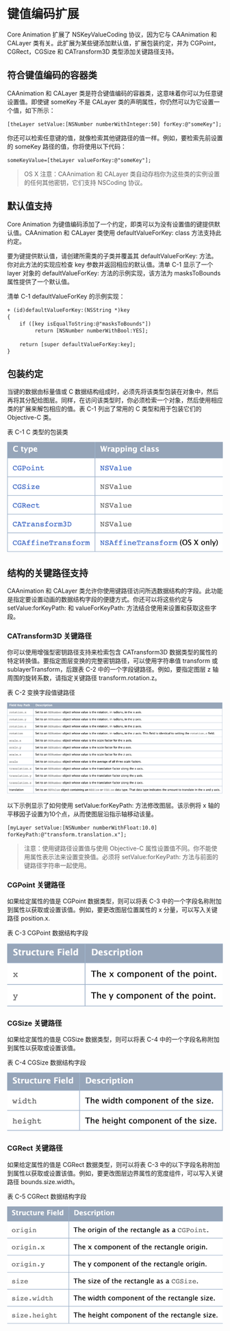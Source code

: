 # 键值编码扩展

Core Animation 扩展了 NSKeyValueCoding 协议，因为它与 CAAnimation 和 CALayer 类有关。此扩展为某些键添加默认值，扩展包装约定，并为 CGPoint，CGRect，CGSize 和 CATransform3D 类型添加关键路径支持。

## 符合键值编码的容器类

CAAnimation 和 CALayer 类是符合键值编码的容器类，这意味着你可以为任意键设置值。即使键 someKey 不是 CALayer 类的声明属性，你仍然可以为它设置一个值，如下所示：

```objc
[theLayer setValue:[NSNumber numberWithInteger:50] forKey:@"someKey"];
```

你还可以检索任意键的值，就像检索其他键路径的值一样。例如，要检索先前设置的 someKey 路径的值，你将使用以下代码：

```objc
someKeyValue=[theLayer valueForKey:@"someKey"];
```

> OS X 注意：CAAnimation 和 CALayer 类自动存档你为这些类的实例设置的任何其他密钥，它们支持 NSCoding 协议。

## 默认值支持

Core Animation 为键值编码添加了一个约定，即类可以为没有设置值的键提供默认值。CAAnimation 和 CALayer 类使用 defaultValueForKey: class 方法支持此约定。

要为键提供默认值，请创建所需类的子类并覆盖其 defaultValueForKey: 方法。你对此方法的实现应检查 key 参数并返回相应的默认值。清单 C-1 显示了一个 layer 对象的 defaultValueForKey: 方法的示例实现，该方法为 masksToBounds 属性提供了一个默认值。

清单 C-1 defaultValueForKey 的示例实现：

```objc
+ (id)defaultValueForKey:(NSString *)key
{
    if ([key isEqualToString:@"masksToBounds"])
         return [NSNumber numberWithBool:YES];
 
    return [super defaultValueForKey:key];
}
```

## 包装约定

当键的数据由标量值或 C 数据结构组成时，必须先将该类型包装在对象中，然后再将其分配给图层。同样，在访问该类型时，你必须检索一个对象，然后使用相应类的扩展来解包相应的值。表 C-1 列出了常用的 C 类型和用于包装它们的 Objective-C 类。

表 C-1 C 类型的包装类

![](https://github.com/yangxiaoju/Blogs/blob/master/iOS/UI/Core%20Animation/10.%E9%94%AE%E5%80%BC%E7%BC%96%E7%A0%81%E6%89%A9%E5%B1%95/Table%20C-1.png?raw=true)

## 结构的关键路径支持

CAAnimation 和 CALayer 类允许你使用键路径访问所选数据结构的字段。此功能是指定要设置动画的数据结构字段的便捷方式。你还可以将这些约定与 setValue:forKeyPath: 和 valueForKeyPath: 方法结合使用来设置和获取这些字段。

### CATransform3D 关键路径

你可以使用增强型密钥路径支持来检索包含 CATransform3D 数据类型的属性的特定转换值。要指定图层变换的完整密钥路径，可以使用字符串值 transform 或 sublayerTransform，后跟表 C-2 中的一个字段键路径。例如，要指定图层 z 轴周围的旋转系数，请指定关键路径 transform.rotation.z。

表 C-2 变换字段值键路径

![](https://github.com/yangxiaoju/Blogs/blob/master/iOS/UI/Core%20Animation/10.%E9%94%AE%E5%80%BC%E7%BC%96%E7%A0%81%E6%89%A9%E5%B1%95/Table%20C-2.png?raw=true)

以下示例显示了如何使用 setValue:forKeyPath: 方法修改图层。该示例将 x 轴的平移因子设置为10个点，从而使图层沿指示轴移动该量。

```objc
[myLayer setValue:[NSNumber numberWithFloat:10.0] forKeyPath:@"transform.translation.x"];
```

> 注意：使用键路径设置值与使用 Objective-C 属性设置值不同。你不能使用属性表示法来设置变换值。必须将 setValue:forKeyPath: 方法与前面的键路径字符串一起使用。

### CGPoint 关键路径

如果给定属性的值是 CGPoint 数据类型，则可以将表 C-3 中的一个字段名称附加到属性以获取或设置该值。例如，要更改图层位置属性的 x 分量，可以写入关键路径 position.x.

表 C-3 CGPoint 数据结构字段

![](https://github.com/yangxiaoju/Blogs/blob/master/iOS/UI/Core%20Animation/10.%E9%94%AE%E5%80%BC%E7%BC%96%E7%A0%81%E6%89%A9%E5%B1%95/Table%20C-3.png?raw=true)

### CGSize 关键路径

如果给定属性的值是 CGSize 数据类型，则可以将表 C-4 中的一个字段名称附加到属性以获取或设置该值。

表 C-4 CGSize 数据结构字段

![](https://github.com/yangxiaoju/Blogs/blob/master/iOS/UI/Core%20Animation/10.%E9%94%AE%E5%80%BC%E7%BC%96%E7%A0%81%E6%89%A9%E5%B1%95/Table%20C-4.png?raw=true)

### CGRect 关键路径

如果给定属性的值是 CGRect 数据类型，则可以将表 C-3 中的以下字段名称附加到属性以获取或设置该值。例如，要更改图层边界属性的宽度组件，可以写入关键路径 bounds.size.width。

表 C-5 CGRect 数据结构字段

![](https://github.com/yangxiaoju/Blogs/blob/master/iOS/UI/Core%20Animation/10.%E9%94%AE%E5%80%BC%E7%BC%96%E7%A0%81%E6%89%A9%E5%B1%95/Table%20C-5.png?raw=true)